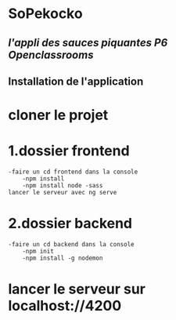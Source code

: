 # **SoPekocko**
## *l'appli des sauces piquantes P6 Openclassrooms*


## Installation de l'application
# cloner le projet

# 1.dossier frontend
    -faire un cd frontend dans la console
        -npm install
        -npm install node -sass
    lancer le serveur avec ng serve

#  2.dossier backend
    -faire un cd backend dans la console
        -npm init
        -npm install -g nodemon

# lancer le serveur sur localhost://4200

